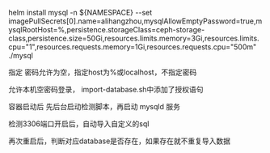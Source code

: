 helm install  mysql -n ${NAMESPACE} --set imagePullSecrets[0].name=alihangzhou,mysqlAllowEmptyPassword=true,mysqlRootHost=%,persistence.storageClass=ceph-storage-class,persistence.size=50Gi,resources.limits.memory=3Gi,resources.limits.cpu="1",resources.requests.memory=1Gi,resources.requests.cpu="500m"   ./mysql

指定 密码允许为空，指定host为%或localhost，不指定密码

允许本机空密码登录， import-database.sh中添加了授权语句

容器启动后  先后台启动检测脚本，再启动 mysqld 服务

检测3306端口开启后，自动导入自定义的sql

再次重启后，判断对应database是否存在，如果存在就不重复导入数据
